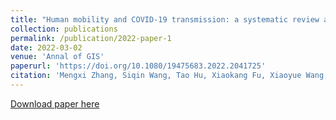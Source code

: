 ```yaml
---
title: "Human mobility and COVID-19 transmission: a systematic review and future directions"
collection: publications
permalink: /publication/2022-paper-1
date: 2022-03-02
venue: 'Annal of GIS'
paperurl: 'https://doi.org/10.1080/19475683.2022.2041725'
citation: 'Mengxi Zhang, Siqin Wang, Tao Hu, Xiaokang Fu, Xiaoyue Wang, Yaxin Hu, Briana Halloran, Zhenlong Li, Yunhe Cui, Haokun Liu, Zhimin Liu, Shuming Bao (2022). &quot;Human mobility and COVID-19 transmission: a systematic review and future directions.&quot; <i>Annals of GIS</i>. 28(4).'
---
```


[Download paper here](https://doi.org/10.1080/19475683.2022.2041725)

